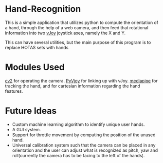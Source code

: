 # Hand-Recognition

This is a simple application that utilizes python to compute the orientation of a hand, through the help of a web camera, and then feed that rotational information into two [vJoy](https://github.com/shauleiz/vJoy/) joystick axes, namely the X and Y.

This can have several utilities, but the main purpose of this program is to replace HOTAS sets with hands.

# Modules Used
[cv2](https://pypi.org/project/opencv-python/) for operating the camera.
[PyVjoy](https://github.com/tidzo/pyvjoy) for linking up with vJoy.
[mediapipe](https://google.github.io/mediapipe/getting_started/python.html) for tracking the hand, and for cartesian information regarding the hand features.

# Future Ideas

- Custom machine learning algorithm to identify unique user hands.
- A GUI system.
- Support for throttle movement by computing the position of the unused hand.
- Universal calibration system such that the camera can be placed in any orientation and the user can adjust what is recognized as pitch, yaw and roll(currently the camera has to be facing to the left of the hands).
